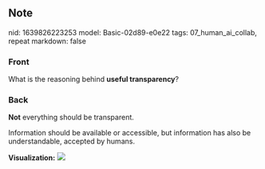 ## Note
nid: 1639826223253
model: Basic-02d89-e0e22
tags: 07_human_ai_collab, repeat
markdown: false

### Front
What is the reasoning behind <b>useful transparency</b>?

### Back
<b>Not</b> everything should be transparent.

Information should be available or accessible, but information has also be understandable, accepted by humans.

<b>Visualization:</b>
<img src="paste-85a8bd07121bee2bd0b49908d8c74766f0b3566c.jpg">
